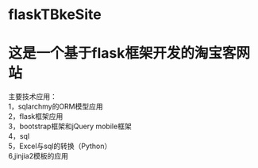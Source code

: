 # flaskTBkeSite
# 这是一个基于flask框架开发的淘宝客网站
主要技术应用：</br>
1，sqlarchmy的ORM模型应用</br>
2，flask框架应用</br>
3，bootstrap框架和jQuery mobile框架</br>
4，sql</br>
5，Excel与sql的转换（Python）</br>
6,jinjia2模板的应用
